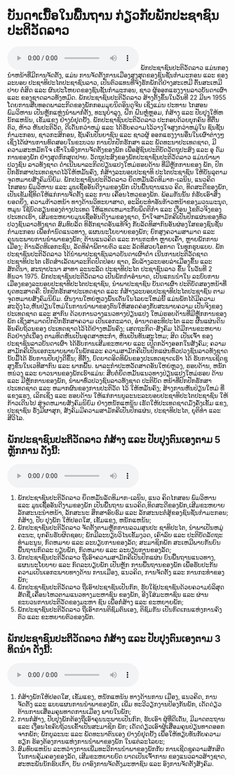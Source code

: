 # ບັນດາເນື້ອໃນພື້ນຖານ ກ່ຽວກັບພັກປະຊາຊົນປະຕິວັດລາວ

<audio controls>
  <source src="./audio/0.mp3" type="audio/mpeg" />
</audio>
ພັກປະຊາຊົນປະຕິວັດລາວ ແມ່ນກອງນໍາຫນ້າທີ່ມີການຈັດຕັ້ງ, ແມ່ນ ການຈັດຕັ້ງການເມືອງສູງສຸດຂອງຊົນຊັ້ນກໍາມະກອນ ແລະ ຂອງລະບອບ ປະຊາທິປະໄຕປະຊາຊົນລາວ, ເປັນຕົວແທນທີ່ຈົງຮັກພັກດີຢ່າງສະເຫມີ ຕົ້ນສະເຫມີປາຍ ຕໍ່ສິດ ແລະ ຜົນປະໂຫຍດຂອງຊົນຊັ້ນກໍາມະກອນ, ຊາວ ຜູ້ອອກແຮງງານລາວບັນດາເຜົ່າ ແລະ ຂອງຊາດລາວທັງຫມົດ.
ພັກປະຊາຊົນປະຕິວັດລາວ ສ້າງຕັ້ງຂຶ້ນໃນວັນທີ 22 ມີນາ 1955 ໂດຍການສືບທອດພາລະກິດຂອງພັກກອມມຸຍນິດອິນດູຈີນ ເຊິ່ງແມ່ນ ປະທານ ໄກສອນ ພົມວິຫານ ເປັນຫຼັກແຫຼ່ງນໍາພາກໍ່ຕັ້ງ, ທະນຸບໍາລຸງ, ຝຶກ ຝົນຫຼໍ່ຫຼອມ, ກໍ່ສ້າງ ແລະ ປັບປຸງໃຫ້ຫນັກແຫນ້ນ, ເຂັ້ມແຂງ ຢ່າງບໍ່ຢຸດຢັ້ງ. 
ພັກປະຊາຊົນປະຕິວັດລາວ ປະກອບດ້ວຍບຸກຄົນ ທີ່ຕື່ນຕົວ, ຫ້າວ ຫັນປະຕິວັດ, ດີເດັ່ນກວ່າຫມູ່ ແລະ ໄດ້ຮັບຄວາມໄວ້ວາງໃຈສູງກວ່າຫມູ່ໃນ ຊົນຊັ້ນກໍາມະກອນ, ຊາວກະສິກອນ, ຊັ້ນຄົນປັນຍາຊົນ ແລະ ຊາວຜູ້ ອອກແຮງງານອື່ນໃນເຜົ່າຕ່າງໆ ເຊິ່ງໄດ້ຜ່ານການທົດສອບໃນຂະບວນ ການປົກປັກຮັກສາ ແລະ ພັດທະນາປະເທດຊາດ, ມີຄວາມສະຫມັກໃຈ ເຂົ້າໃນອົງການຈັດຕັ້ງຂອງພັກ ເພື່ອສູ້ຊົນປະຕິບັດວັດຖຸປະສົງ ແລະ ອຸ ດົມການຂອງພັກ ຢ່າງສຸດກົກສຸດປາຍ.
ວັດຖຸປະສົງຂອງພັກປະຊາຊົນປະຕິວັດລາວ ແມ່ນນໍາພາປວງຊົນ ລາວທັງຊາດ ດໍາເນີນພາລະກິດປ່ຽນແປງໃຫມ່ຮອບດ້ານ ທີ່ມີຫຼັກການຂອງ ພັກ, ປົກປັກຮັກສາປະເທດຊາດໄວ້ໃຫ້ຫມັ້ນຄົງ, ກໍ່ສ້າງລະບອບປະຊາທິ ປະໄຕປະຊາຊົນ ໃຫ້ບັນລຸຕາມຈຸດຫມາຍສັງຄົມນິຍົມ.
ພັກປະຊາຊົນປະຕິວັດລາວ ຍຶດຫມັ້ນລັດທິມາກ-ເລນິນ, ແນວຄິດ ໄກສອນ ພົມວິຫານ ແລະ ມູນເຊື້ອອັນດີງາມຂອງພັກ ເປັນພື້ນຖານແນວ
ຄິດ, ທິດສະດີຂອງພັກ, ເປັນເຂັມຊີ້ທິດໃຫ້ແກ່ການຈັດຕັ້ງ ແລະ ການ ເຄື່ອນໄຫວຂອງພັກ. ພ້ອມກັນນັ້ນ ກໍຮັບເອົາສິ່ງຍອດຍິ່ງ, ຄວາມກ້າວຫນ້າ ທາງດ້ານວິທະຍາສາດ, ອະລິຍະທໍາອັນກ້າວຫນ້າຂອງມວນມະນຸດ, ຫມູນ ໃຊ້ບົດຮຽນຂອງຕ່າງປະເທດ ໃຫ້ແທດເຫມາະກັບພຶດຕິກໍາ ແລະ ເງື່ອນ ໄຂຕົວຈິງຂອງປະເທດເຮົາ, ເສີມຂະຫຍາຍມູນເຊື້ອອັນດີງາມຂອງຊາດ,
ນໍ້າໃຈສາມັກຄີເປັນປຶກແຜ່ນຂອງທົ່ວປວງຊົນລາວທັງຊາດ ສົມທົບລັດ
ທິຮັກຊາດອັນແທ້ຈິງ ກັບລັດທິສາກົນອັນຜ່ອງໃສຂອງຊົນຊັ້ນກໍາມະກອນ ເພື່ອກໍານົດແນວທາງ, ແຜນນະໂຍບາຍຂອງພັກ; ຍົກສູງຄວາມສາມາດ ແລະ ຄຸນນະພາບການນໍາພາຂອງພັກ; ຕ້ານແນວຄິດ ແລະ ການກະທໍາ ຫຼາຍເຄົ້າ, ຫຼາຍພັກການເມືອງ; ຕ້ານລັດທິເອກະຊົນ, ລັດທິຄໍາພີຕາຍຕົວ ແລະ ລັດທິສວຍໂອກາດ ໃນທຸກຮູບແບບ.
ພັກປະຊາຊົນປະຕິວັດລາວ ໄດ້ນໍາພາປະຊາຊົນລາວບັນດາເຜົ່າດໍາ ເນີນການປະຕິວັດຊາດປະຊາທິປະໄຕ ເຮັດສໍາເລັດພາລະກິດປົດປ່ອຍ ຊາດ, ລົບລ້າງລະບອບລ່າເມືອງຂຶ້ນ ແລະ ສັກດີນາ, ສະຖາປະນາ ສາທາ ລະນະລັດ ປະຊາທິປະໄຕ ປະຊາຊົນລາວ ຂຶ້ນ ໃນວັນທີ 2 ທັນວາ 1975.
 ພັກປະຊາຊົນປະຕິວັດລາວ ເປັນພັກກໍາອໍານາດ, ເປັນແກນນໍາໃນ ລະບົບການເມືອງຂອງລະບອບປະຊາທິປະໄຕປະຊາຊົນ, ນໍາພາປະຊາຊົນ ບັນດາເຜົ່າ ປະຕິບັດສອງຫນ້າທີ່ຍຸດທະສາດຄື: ປົກປັກຮັກສາປະເທດຊາດ ແລະ ກໍ່ສ້າງລະບອບປະຊາທິປະໄຕປະຊາຊົນ ຕາມຈຸດຫມາຍສັງຄົມນິຍົມ. ຜົນງານໃຫຍ່ຫຼວງພົ້ນເດັ່ນໃນໄລຍະໃຫມ່ນີ້ ແມ່ນພັກໄດ້ມີຄວາມສະດຸ້ງໄວ,ຫັນປ່ຽນໃຫມ່ໃນການນໍາພາຂອງຕົນໃຫ້ສອດຄ່ອງກັບສະພາບຄວາມ ເປັນຈິງຂອງປະເທດຊາດ ແລະ ສາກົນ ດ້ວຍການວາງແນວທາງປ່ຽນແປງ ໃຫມ່ຮອບດ້ານທີ່ມີຫຼັກການຂອງພັກ ເຊິ່ງສາມາດປົກປັກຮັກສາຄວາມ ເປັນເອກະລາດ, ອໍານາດອະທິປະໄຕ ແລະ ຜືນແຜ່ນດິນອັນຄົບຖ້ວນຂອງ ປະເທດຊາດໄວ້ໄດ້ຢ່າງຫມັ້ນຄົງ; ເສດຖະກິດ-ສັງຄົມ ໄດ້ມີການຂະຫຍາຍຕົວຢ່າງຕໍ່ເນື່ອງ ຕາມທິດຫັນເປັນອຸດສາຫະກໍາ, ຫັນເປັນທັນສະໄຫມ; ສິດ ເປັນເຈົ້າ ຂອງປະຊາຊົນລາວບັນດາເຜົ່າ ໄດ້ຮັບການເສີມຂະຫຍາຍ ແລະ ເປີດກວ້າງອອກໃນສັງຄົມ; ຄວາມສາມັກຄີເປັນເອກະພາບພາຍໃນພັກແລະ ຄວາມສາມັກຄີເປັນປຶກແຜ່ນທົ່ວປວງຊົນລາວທັງຊາດ ນັບມື້ໄດ້ ຮັບການປັບປຸງດີຂຶ້ນ; ທີ່ຕັ້ງ, ບົດບາດອິດທິພົນຂອງປະເທດຊາດເຮົາ ໄດ້ ຮັບການເຊີດຊູສູງຂຶ້ນໃນເວທີສາກົນ ແລະ ພາກພື້ນ.
ພາລະກໍາປະຫວັດສາດອັນໃຫຍ່ຫຼວງ, ຮອບດ້ານ, ຫນັກຫນ່ວງ ແລະ ຍາວນານຂອງພັກເຮົາແມ່ນ: ສືບຕໍ່ຍຶດຫມັ້ນແນວທາງປ່ຽນແປງໃຫມ່ຮອບ ດ້ານ ແລະ ມີຫຼັກການຂອງພັກ, ນໍາພາທົ່ວປວງຊົນລາວທັງຊາດ ປະຕິບັດ ຫນ້າທີ່ປົກປັກຮັກສາປະເທດຊາດ ແລະ ຫມາກຜົນຂອງການປະຕິວັດ ໄວ້ ໃຫ້ຫມັ້ນຄົງ; ສ້າງການຫັນປ່ຽນໃຫມ່ ທີ່ແຂງແຮງ, ເລິກເຊິ່ງ ແລະ ຮອບດ້ານ ໃຫ້ແກ່ການບູລະນະລະບອບປະຊາທິປະໄຕປະຊາຊົນ ໃຫ້ກ້າວເດີນໄປ ສູ່ຈຸດຫມາຍສັງຄົມນິຍົມ ຢ່າງຫນັກແຫນ້ນ ເຮັດໃຫ້ປະເທດຊາດມັ່ງຄັ່ງເຂັ້ມ ແຂງ, ປະຊາຊົນ ຮັ່ງມີຜາສຸກ, ສັງຄົມມີຄວາມສາມັກຄີເປັນປຶກແຜ່ນ, ປະຊາທິປະໄຕ, ຍຸຕິທໍາ ແລະ ສີວິໄລ.

## ພັກປະຊາຊົນປະຕິວັດລາວ ກໍ່ສ້າງ ແລະ ປັບປຸງຕົນເອງຕາມ 5 ຫຼັກການ ດັ່ງນີ້:

<audio controls>
  <source src="./audio/0-2.mp3" type="audio/mpeg" />
</audio>

1. ພັກປະຊາຊົນປະຕິວັດລາວ ຍຶດຫມັ້ນລັດທິມາກ-ເລນິນ, ແນວ ຄິດໄກສອນ ພົມວິຫານ ແລະ ມູນເຊື້ອອັນດີງາມຂອງພັກ ເປັນພື້ນຖານ ແນວຄິດ,ທິດສະດີຂອງພັກ,ເສີມຂະຫຍາຍລັກສະນະນໍາຫນ້າ, ລັກສະນະ ສຶກສາອົບຮົມ ແລະ ລັກສະນະຕໍ່ສູ້ຂອງຊົນຊັ້ນກໍາມະກອນ; ກໍ່ສ້າງ, ປັບ ປຸງພັກ ໃຫ້ປອດໃສ, ເຂັ້ມແຂງ, ຫນັກແຫນ້ນ;
2. ພັກປະຊາຊົນປະຕິວັດລາວ ຈັດຕັ້ງຕາມຫຼັກການລວມສູນປະ ຊາທິປະໄຕ, ນໍາພາເປັນຫມູ່ຄະນະ, ບຸກຄົນຮັບຜິດຊອບ; ພັກມີລະບຽບວິໄນເຂັ້ມງວດ, ເຄົາລົບ ແລະ ປະຕິບັດລັດຖະທໍາມະນູນ, ກົດຫມາຍ ແລະ ລະບຽບການຂອງລັດ; ສະມາຊິກພັກ ສະເຫມີພາບກັນບົນພື້ນຖານກົດລະ ບຽບພັກ, ກົດຫມາຍ ແລະ ລະບຽບການຂອງລັດ;
3. ພັກປະຊາຊົນປະຕິວັດລາວ ຖືເອົາຄວາມສາມັກຄີເປັນປຶກແຜ່ນ ບົນພື້ນຖານແນວທາງ, ແຜນນະໂຍບາຍ ແລະ ກົດລະບຽບພັກ ເປັນຫຼັກ ການພື້ນຖານຂອງພັກ ເພື່ອຮັບປະກັນຄວາມເປັນເອກະພາບທາງດ້ານ ການເມືອງ, ແນວຄິດ, ການຈັດຕັ້ງ ແລະ ການກະທໍາຂອງພັກ;
4. ພັກປະຊາຊົນປະຕິວັດລາວ ຖືເອົາປະຊາຊົນເປັນກົກ, ຮັບໃຊ້ປະຊາຊົນດ້ວຍຄວາມບໍລິສຸດສັດຊື່,ເຄື່ອນໄຫວຕາມແນວທາງມະຫາຊົນ ຂອງພັກ, ອີງໃສ່ມະຫາຊົນ ແລະ ຜ່ານຂະບວນການປະຕິວັດຂອງມະຫາ ຊົນ ເພື່ອກໍ່ສ້າງ ແລະ ຂະຫຍາຍພັກ;
5. ພັກປະຊາຊົນປະຕິວັດລາວ ຖືເອົາການຕິຊົມຕົນເອງ, ຕິຊົມກັນ ເປັນກົດເກນແຫ່ງການຄົງຕົວ ແລະ ຂະຫຍາຍຕົວຂອງພັກ.

## ພັກປະຊາຊົນປະຕິວັດລາວ ກໍ່ສ້າງ ແລະ ປັບປຸງຕົນເອງຕາມ 3 ທິດນໍາ ດັ່ງນີ້:

<audio controls>
  <source src="./audio/0-3.mp3" type="audio/mpeg" />
</audio>

1. ກໍ່ສ້າງພັກໃຫ້ປອດໃສ, ເຂັ້ມແຂງ, ຫນັກແຫນ້ນ ທາງດ້ານການ ເມືອງ, ແນວຄິດ, ການຈັດຕັ້ງ ແລະ ແບບແຜນການນໍາພາຂອງພັກ, ເພີ່ມ ທະວີວຽກງານປ້ອງກັນພັກ, ເດັດດ່ຽວຕ້ານການເສື່ອມຄຸນທາດການເມືອງ ພາຍໃນພັກ;
2. ການກໍ່ສ້າງ, ປັບປຸງພັກຕ້ອງຖືເອົາຄຸນນະພາບເປັນກົກ, ຮັບເອົາ ຜູ້ທີ່ດີເດັ່ນ, ມີມາດຕະຖານ ແລະ ເງື່ອນໄຂຄົບຖ້ວນເຂົ້າເປັນສະມາຊິກ ພັກ; ເດັດດ່ຽວເອົາຜູ້ເສື່ອມຄຸນປ່ຽນທາດອອກຈາກພັກ; ພັກບູລະນະ ແລະ ພັດທະນາຕົນເອງ ຢ່າງບໍ່ຢຸດຢັ້ງ ເພື່ອໃຫ້ທຽບທັນກັບຄວາມຮຽກ ຮ້ອງຕ້ອງການແຫ່ງການນໍາພາຂອງພັກ ໃນແຕ່ລະໄລຍະ;
3. ສົມທົບແຫນ້ນ ລະຫວ່າງການເພີ່ມທະວີການນໍາພາຂອງພັກກັບ ການເຊີດຊູຄວາມສັກສິດໃນການຄຸ້ມຄອງຂອງລັດ, ເສີມຂະຫຍາຍບົດ ບາດເປັນເຈົ້າການ ຂອງແນວລາວສ້າງຊາດ, ສະຫະພັນນັກຮົບເກົ່າ, ບັນ ດາອົງການຈັດຕັ້ງມະຫາຊົນ ແລະ ອົງການຈັດຕັ້ງສັງຄົມ.
